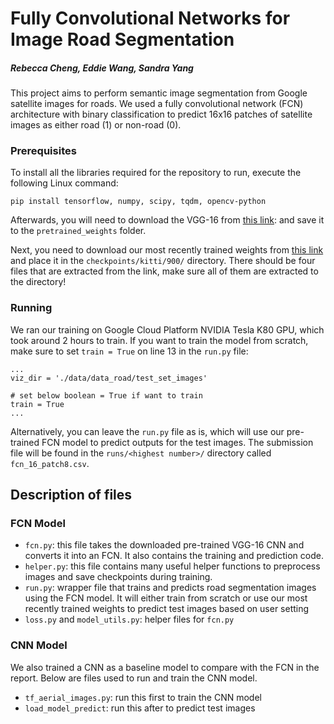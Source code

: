 # Fully Convolutional Networks for Image Road Segmentation
##### Rebecca Cheng, Eddie Wang, Sandra Yang

This project aims to perform semantic image segmentation from Google satellite images for roads. We used a fully convolutional network (FCN) architecture with binary classification to predict 16x16 patches of satellite images as either road (1) or non-road (0).

### Prerequisites

To install all the libraries required for the repository to run, execute the following Linux command:

```
pip install tensorflow, numpy, scipy, tqdm, opencv-python
```

Afterwards, you will need to download the VGG-16 from [this link](https://www.cs.toronto.edu/~frossard/vgg16/vgg16_weights.npz): and save it to the `pretrained_weights` folder. 

Next, you need to download our most recently trained weights from [this link](https://drive.google.com/file/d/1iXWgUc5SZx3sZufvGgNFw7Wgj3bBALkN/view?usp=sharing) and place it in the `checkpoints/kitti/900/` directory. There should be four files that are extracted from the link, make sure all of them are extracted to the directory!

### Running

We ran our training on Google Cloud Platform NVIDIA Tesla K80 GPU, which took around 2 hours to train. If you want to train the model from scratch, make sure to set `train = True` on line 13 in the `run.py` file:

```
...
viz_dir = './data/data_road/test_set_images'

# set below boolean = True if want to train
train = True
...
```

Alternatively, you can leave the `run.py` file as is, which will use our pre-trained FCN model to predict outputs for the test images. The submission file will be found in the `runs/<highest number>/` directory called `fcn_16_patch8.csv`. 

## Description of files
### FCN Model
- `fcn.py`: this file takes the downloaded pre-trained VGG-16 CNN and converts it into an FCN. It also contains the training and prediction code. 
- `helper.py`: this file contains many useful helper functions to preprocess images and save checkpoints during training.
- `run.py`: wrapper file that trains and predicts road segmentation images using the FCN model. It will either train from scratch or use our most recently trained weights to predict test images based on user setting
- `loss.py` and `model_utils.py`: helper files for `fcn.py` 

### CNN Model
We also trained a CNN as a baseline model to compare with the FCN in the report. Below are files used to run and train the CNN model. 
-  `tf_aerial_images.py`: run this first to train the CNN model
- `load_model_predict`: run this after to predict test images